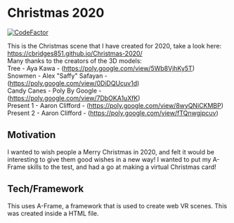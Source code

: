 # Christmas 2020
[![CodeFactor](https://www.codefactor.io/repository/github/cbridges851/christmas-2020/badge)](https://www.codefactor.io/repository/github/cbridges851/christmas-2020)

This is the Christmas scene that I have created for 2020, take a look here: https://cbridges851.github.io/Christmas-2020/     
Many thanks to the creators of the 3D models:  
Tree - Aya Kawa - (https://poly.google.com/view/5Wb8VjhKy5T)   
Snowmen - Alex "Saffy" Safayan - (https://poly.google.com/view/0DiDQUcuv1d)  
Candy Canes - Poly By Google - (https://poly.google.com/view/7DbOKA1uXfK)  
Present 1 - Aaron Clifford - (https://poly.google.com/view/8wyQNiCKMBP)  
Present 2 - Aaron Clifford - (https://poly.google.com/view/fTQnwgjpcuv)  

## Motivation
I wanted to wish people a Merry Christmas in 2020, and felt it would be interesting to give them good wishes in a new way! I wanted to put my A-Frame skills to the test, and had a go at making a virtual Christmas card!

## Tech/Framework
This uses A-Frame, a framework that is used to create web VR scenes. This was created inside a HTML file.